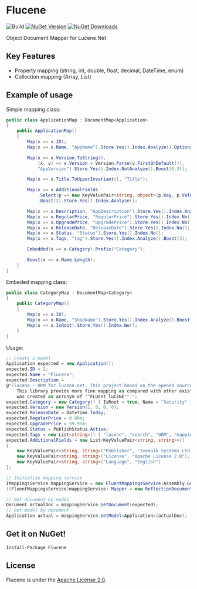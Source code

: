 # Flucene
![Build](https://github.com/alex-titarenko/flucene/workflows/Build/badge.svg?branch=main)
[![NuGet Version](http://img.shields.io/nuget/v/Flucene.svg?style=flat)](https://www.nuget.org/packages/Flucene/) [![NuGet Downloads](http://img.shields.io/nuget/dt/Flucene.svg?style=flat)](https://www.nuget.org/packages/Flucene/)

Object Document Mapper for Lucene.Net

## Key Features
* Property mapping (string, int, double, float, decimal, DateTime, enum)
* Collection mapping (Array, List)

## Example of usage
Simple mapping class:
```C#
public class ApplicationMap : DocumentMap<Application>
{
    public ApplicationMap()
    {
        Map(x => x.ID);
        Map(x => x.Name, "AppName").Store.Yes().Index.Analyze().Optional().Boost(3);

        Map(x => x.Version.ToString(),
            (x, v) => x.Version = Version.Parse(v.FirstOrDefault()),
            "AppVersion").Store.Yes().Index.NotAnalyze().Boost(0.3f);

        Map(x => x.Title.ToUpperInvariant(), "Title");

        Map(x => x.AdditionalFields
            .Select(p => new KeyValuePair<string, object>(p.Key, p.Value)))
            .Boost(2).Store.Yes().Index.Analyze();

        Map(x => x.Description, "AppDescription").Store.Yes().Index.Analyze().Boost(0.1f);
        Map(x => x.RegularPrice, "RegularPrice").Store.Yes().Index.No();
        Map(x => x.UpgradePrice, "UpgradePrice").Store.Yes().Index.No();
        Map(x => x.ReleaseDate, "ReleaseDate").Store.Yes().Index.No();
        Map(x => x.Status, "Status").Store.Yes().Index.No();
        Map(x => x.Tags, "tag").Store.Yes().Index.Analyze().Boost(3);

        Embedded(x => x.Category).Prefix("Category");

        Boost(x => x.Name.Length);
    }
}
```
Embeded mapping class:
```C#
public class CategoryMap : DocumentMap<Category>
{
    public CategoryMap()
    {
        Map(x => x.ID);
        Map(x => x.Name, "ShopName").Store.Yes().Index.Analyze().Boost(1.5f);
        Map(x => x.IsRoot).Store.Yes().Index.No();
    }
}
```
Usage:
```C#
// Create a model
Application expected = new Application();
expected.ID = 2;
expected.Name = "Flucene";
expected.Description =
@"Flucene - ORM for lucene.net. This project based on the opened sources of Iveonik Systems ltd.
    This library provide more fine mapping as compared with other existed libraries. Library's name
    was created as acronym of ""FLUent luCENE"".";
expected.Category = new Category() { IsRoot = true, Name = "Security" };
expected.Version = new Version(1, 0, 0, 0);
expected.ReleaseDate = DateTime.Today;
expected.RegularPrice = 0.00m;
expected.UpgradePrice = 59.95m;
expected.Status = PublishStatus.Active;
expected.Tags = new List<string>() { "lucene", "search", "ORM", "mapping" };
expected.AdditionalFields = new List<KeyValuePair<string, string>>()
{
    new KeyValuePair<string, string>("Publisher", "Iveonik Systems Ltd."),
    new KeyValuePair<string, string>("License", "Apache License 2.0"),
    new KeyValuePair<string, string>("Language", "English")
};

// Initialize mapping service
IMappingsService mappingService = new FluentMappingsService(Assembly.GetExecutingAssembly());
((FluentMappingsService)mappingService).Mapper = new ReflectionDocumentMapper();

// Get document by model
Document actualDoc = mappingService.GetDocument(expected);
// Get model by document
Application actual = mappingService.GetModel<Application>(actualDoc);
```


## Get it on NuGet!

    Install-Package Flucene

## License
Flucene is under the [Apache License 2.0](LICENSE.md).
